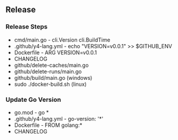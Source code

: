## Release

### Release Steps

- cmd/main.go - cli.Version cli.BuildTime
- .github/y4-lang.yml - echo "VERSION=v0.0.1" >> $GITHUB_ENV
- Dockerfile - ARG VERSION=v0.0.1
- CHANGELOG
- github/delete-caches/main.go
- github/delete-runs/main.go
- github/build/main.go (windows)
- sudo ./docker-build.sh (linux)

### Update Go Version

- go.mod - go *
- .github/y4-lang.yml - go-version: '*'
- Dockerfile - FROM golang:*
- CHANGELOG
